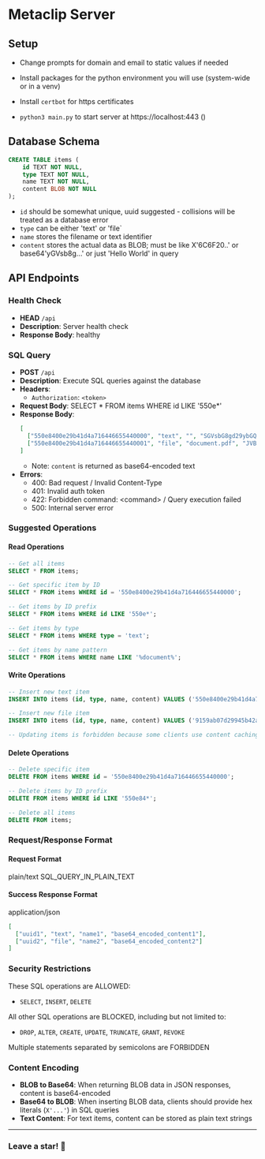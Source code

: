 # Metaclip Server

## Setup
- Change prompts for domain and email to static values if needed

- Install packages for the python environment you will use (system-wide or in a venv)
  
- Install `certbot` for https certificates

- `python3 main.py` to start server at https://localhost:443 ()



## Database Schema
```sql
CREATE TABLE items (
    id TEXT NOT NULL,
    type TEXT NOT NULL,
    name TEXT NOT NULL,
    content BLOB NOT NULL
);
```

- `id` should be somewhat unique, uuid suggested - collisions will be treated as a database error
- `type` can be either 'text' or 'file`
- `name` stores the filename or text identifier
- `content` stores the actual data as BLOB; must be like X'6C6F20..' or base64'yGVsb8g...' or just 'Hello World' in query



## API Endpoints

### Health Check
- **HEAD** `/api`
- **Description**: Server health check
- **Response Body**: healthy


### SQL Query
- **POST** `/api`
- **Description**: Execute SQL queries against the database
- **Headers**:
  - `Authorization`: `<token>`
- **Request Body**: SELECT * FROM items WHERE id LIKE '550e*'
- **Response Body**: 
  ```json
  [
    ["550e8400e29b41d4a716446655440000", "text", "", "SGVsbG8gd29ybGQ="],
    ["550e8400e29b41d4a716446655440001", "file", "document.pdf", "JVBERi0xLjQK..."]
  ]
  ```
  - Note: `content` is returned as base64-encoded text
- **Errors**:
  - 400: Bad request / Invalid Content-Type
  - 401: Invalid auth token
  - 422: Forbidden command: \<command> / Query execution failed
  - 500: Internal server error

### Suggested Operations

#### Read Operations
```sql
-- Get all items
SELECT * FROM items;

-- Get specific item by ID
SELECT * FROM items WHERE id = '550e8400e29b41d4a716446655440000';

-- Get items by ID prefix
SELECT * FROM items WHERE id LIKE '550e*';

-- Get items by type
SELECT * FROM items WHERE type = 'text';

-- Get items by name pattern
SELECT * FROM items WHERE name LIKE '%document%';
```

#### Write Operations
```sql
-- Insert new text item
INSERT INTO items (id, type, name, content) VALUES ('550e8400e29b41d4a716446655440000', 'text', 'hello', X'48656c6c6f20776f726c64');

-- Insert new file item
INSERT INTO items (id, type, name, content) VALUES ('9159ab07d29945b42ac62a681b256880', 'file', 'document.pdf', X'255044462d312e340a...');

-- Updating items is forbidden because some clients use content caching
```

#### Delete Operations
```sql
-- Delete specific item
DELETE FROM items WHERE id = '550e8400e29b41d4a716446655440000';

-- Delete items by ID prefix
DELETE FROM items WHERE id LIKE '550e84*';

-- Delete all items
DELETE FROM items;
```

### Request/Response Format

#### Request Format
plain/text
SQL_QUERY_IN_PLAIN_TEXT

#### Success Response Format
application/json
```json
[
  ["uuid1", "text", "name1", "base64_encoded_content1"],
  ["uuid2", "file", "name2", "base64_encoded_content2"]
]
```

### Security Restrictions

These SQL operations are ALLOWED:
- `SELECT`, `INSERT`, `DELETE`

All other SQL operations are BLOCKED, including but not limited to:
- `DROP`, `ALTER`, `CREATE`, `UPDATE`, `TRUNCATE`, `GRANT`, `REVOKE`

Multiple statements separated by semicolons are FORBIDDEN

### Content Encoding

- **BLOB to Base64**: When returning BLOB data in JSON responses, content is base64-encoded
- **Base64 to BLOB**: When inserting BLOB data, clients should provide hex literals (`X'...'`) in SQL queries
- **Text Content**: For text items, content can be stored as plain text strings

---
### Leave a star! 🩵
